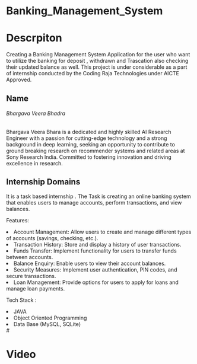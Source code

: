 # Banking_Management_System

<h1>Descrpiton </h1>
Creating a Banking Management System Application for the user who want to utilize the banking for deposit , withdrawn and Trascation also checking their updated balance as well. This project is under considerable as a part of internship conducted by the Coding Raja Technologies  under AICTE Approved.

<h2>Name  </h2> <h6>Bhargava Veera Bhadra</h6> 

<p>Bhargava Veera Bhara is a dedicated and highly skilled AI Research Engineer with a passion for cutting-edge technology and a strong background in deep learning, seeking an opportunity to contribute to ground breaking research on recommender systems and related areas at Sony Research India. Committed to fostering innovation and driving excellence in research.</p>

<h2>Internship Domains </h2>

<p>It is a task based internship . The Task is creating an online banking system that enables users to manage accounts, perform transactions, and view balances.</p>
<p>Features:</p>
<li>Account Management: Allow users to create and manage different types of accounts (savings, checking, etc.).</li>
<li>Transaction History: Store and display a history of user transactions.</li>
<li>Funds Transfer: Implement functionality for users to transfer funds between accounts.</li>
<li>Balance Enquiry: Enable users to view their account balances.</li>
<li>Security Measures: Implement user authentication, PIN codes, and secure transactions.</li>
<li>Loan Management: Provide options for users to apply for loans and manage loan payments.</li>
<p>Tech Stack :</p>
<li>JAVA</li>
<li>Object Oriented Programming</li>
<li>Data Base (MySQL, SQLite)</li>
#<h1>Video</h1>
